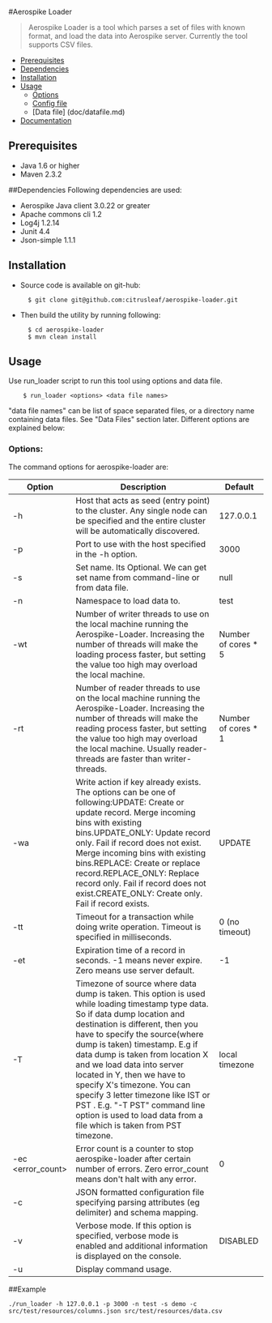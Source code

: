 #Aerospike Loader
> Aerospike Loader is a tool which parses a set of files with known format, and load the data into Aerospike server. Currently the tool supports CSV files.

- [Prerequisites](#Prerequisites)
- [Dependencies](#Dependencies)
- [Installation](#Installation)
- [Usage](#Usage)
    - [Options](#Options)
    - [Config file](doc/configformatt.md)
    - [Data file] (doc/datafile.md)
- [Documentation](https://aerospike.atlassian.net/wiki/display/~jyoti/Documentation+for+Aerospike+Loader)


<a name="Prerequisites"></a>
## Prerequisites
* Java 1.6 or higher
* Maven 2.3.2

<a name="Dependencies"></a>
##Dependencies
Following dependencies are used:
* Aerospike Java client 3.0.22 or greater
* Apache commons cli 1.2
* Log4j 1.2.14
* Junit 4.4
* Json-simple 1.1.1

<a name="Installation"></a>
## Installation
* Source code is available on git-hub:

        $ git clone git@github.com:citrusleaf/aerospike-loader.git

* Then build the utility by running following:

        $ cd aerospike-loader
        $ mvn clean install

<a name="Usage"></a>
## Usage
Use run_loader script to run this tool using options and data file.  
    
        $ run_loader <options> <data file names>
"data file names" can be list of space separated files, or a directory name containing data files. See "Data Files" section later.
Different options are explained below:

<a name="Options"></a>
### Options:
The command options for aerospike-loader are:

| Option                    | Description                                                                                                                                                                                                                                                                                                                                                                                                                                                                                                        | Default             |
|---------------------------|--------------------------------------------------------------------------------------------------------------------------------------------------------------------------------------------------------------------------------------------------------------------------------------------------------------------------------------------------------------------------------------------------------------------------------------------------------------------------------------------------------------------|---------------------|
| -h <host>                 | Host that acts as seed (entry point) to the cluster. Any single node can be specified and the entire cluster will be automatically discovered.                                                                                                                                                                                                                                                                                                                                                                     | 127.0.0.1           |
| -p <port>                 | Port to use with the host specified in the -h option.                                                                                                                                                                                                                                                                                                                                                                                                                                                              | 3000                |
| -s <set>                  | Set name. Its Optional. We can get set name from command-line or from data file.                                                                                                                                                                                                                                                                                                                                                                                                                                   | null                |
| -n <namespace>            | Namespace to load data to.                                                                                                                                                                                                                                                                                                                                                                                                                                                                                         | test                |
| -wt <write-threads>       | Number of writer threads to use on the local machine running the Aerospike-Loader. Increasing the number of threads will make the loading process faster, but setting the value too high may overload the local machine.                                                                                                                                                                                                                                                                                           | Number of cores * 5 |
| -rt <read-threads>        | Number of reader threads to use on the local machine running the Aerospike-Loader. Increasing the number of threads will make the reading process faster, but setting the value too high may overload the local machine. Usually reader-threads are faster than writer-threads.                                                                                                                                                                                                                                    | Number of cores * 1 |
| -wa <write-action>        | Write action if key already exists. The options can be one of following:UPDATE: Create or update record. Merge incoming bins with existing bins.UPDATE_ONLY: Update record only. Fail if record does not exist. Merge incoming bins with existing bins.REPLACE: Create or replace record.REPLACE_ONLY: Replace record only. Fail if record does not exist.CREATE_ONLY: Create only.  Fail if record exists.                                                                                                        | UPDATE              |
| -tt <transaction-timeout> | Timeout for a transaction while doing write operation. Timeout is specified in milliseconds.                                                                                                                                                                                                                                                                                                                                                                                                                       | 0 (no timeout)      |
| -et<expiration-time>      | Expiration time of a record in seconds. -1 means never expire. Zero means use server default.                                                                                                                                                                                                                                                                                                                                                                                                                      | -1                  |
| -T <TimeZone>             | Timezone of source where data dump is taken. This option is used while loading timestamp type data. So if data dump location and destination is different, then you have to specify the source(where dump is taken) timestamp. E.g if data dump is taken from location X and we load data into server located in Y, then we have to specify X's timezone. You can specify 3 letter timezone like IST or PST . E.g. "-T PST" command line option is used to load data from a file which is taken from PST timezone. |  local timezone     |
| -ec <error_count>         | Error count is a counter to stop aerospike-loader after certain number of errors. Zero error_count means don't halt with any error.                                                                                                                                                                                                                                                                                                                                                                                | 0                   |
| -c <config>               | JSON formatted configuration file specifying parsing attributes (eg delimiter) and schema mapping.                                                                                                                                                                                                                                                                                                                                                                                                                 |                     |
| -v                        | Verbose mode.  If this option is specified, verbose mode is enabled and additional information is displayed on the console.                                                                                                                                                                                                                                                                                                                                                                                        | DISABLED            |
| -u                   | Display command usage.                                                                                                                                                                                                                                                                                                                                                                                                                                                                                             |                     |

	
##Example

	./run_loader -h 127.0.0.1 -p 3000 -n test -s demo -c src/test/resources/columns.json src/test/resources/data.csv
